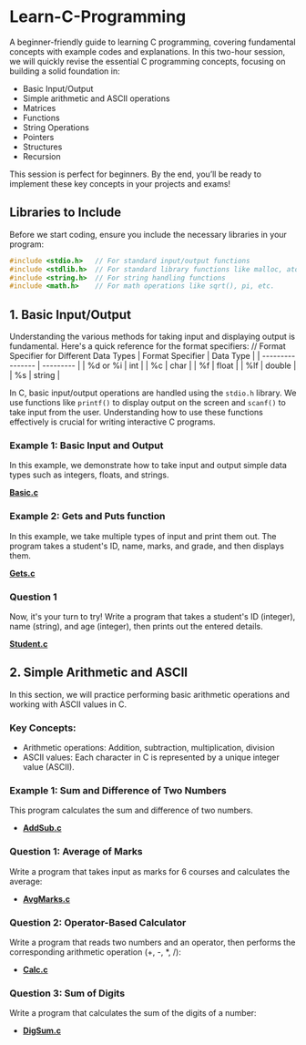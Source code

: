# Learn-C-Programming
A beginner-friendly guide to learning C programming, covering fundamental concepts with example codes and explanations.
In this two-hour session, we will quickly revise the essential C programming concepts, focusing on building a solid foundation in:

- Basic Input/Output
- Simple arithmetic and ASCII operations
- Matrices
- Functions
- String Operations
- Pointers
- Structures
- Recursion

This session is perfect for beginners. By the end, you’ll be ready to implement these key concepts in your projects and exams!

## Libraries to Include

Before we start coding, ensure you include the necessary libraries in your program:

```c
#include <stdio.h>   // For standard input/output functions
#include <stdlib.h>  // For standard library functions like malloc, atoi, etc.
#include <string.h>  // For string handling functions
#include <math.h>    // For math operations like sqrt(), pi, etc.
```

## 1. Basic Input/Output

Understanding the various methods for taking input and displaying output is fundamental. Here's a quick reference for the format specifiers:
// Format Specifier for Different Data Types
| Format Specifier | Data Type |
| ---------------- | --------- |
| %d or %i         | int       |
| %c               | char      |
| %f               | float     |
| %lf              | double    |
| %s               | string    |


In C, basic input/output operations are handled using the `stdio.h` library. We use functions like `printf()` to display output on the screen and `scanf()` to take input from the user. Understanding how to use these functions effectively is crucial for writing interactive C programs.

### Example 1: Basic Input and Output

In this example, we demonstrate how to take input and output simple data types such as integers, floats, and strings.

[**Basic.c**](Input-output/Basic.c)

### Example 2: Gets and Puts function

In this example, we take multiple types of input and print them out. The program takes a student's ID, name, marks, and grade, and then displays them.

[**Gets.c**](Input-output/Gets.c)

### Question 1

Now, it's your turn to try! Write a program that takes a student's ID (integer), name (string), and age (integer), then prints out the entered details.

[**Student.c**](Input-output/Student.c) 

## 2. Simple Arithmetic and ASCII

In this section, we will practice performing basic arithmetic operations and working with ASCII values in C.

### Key Concepts:
- Arithmetic operations: Addition, subtraction, multiplication, division
- ASCII values: Each character in C is represented by a unique integer value (ASCII).

### Example 1: **Sum and Difference of Two Numbers**

This program calculates the sum and difference of two numbers.

- [**AddSub.c**](Arithmetic/AddSub.c)

### Question 1: **Average of Marks**

Write a program that takes input as marks for 6 courses and calculates the average:

- [**AvgMarks.c**](Arithmetic/AvgMarks.c)

### Question 2: **Operator-Based Calculator**

Write a program that reads two numbers and an operator, then performs the corresponding arithmetic operation (+, -, *, /):

- [**Calc.c**](Arithmetic/Calc.c)

### Question 3: **Sum of Digits**

Write a program that calculates the sum of the digits of a number:

- [**DigSum.c**](Arithmetic/DigSum.c)

